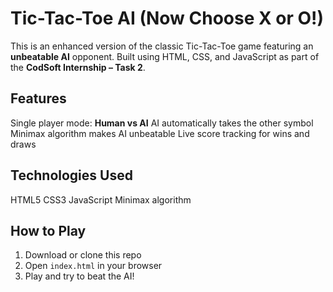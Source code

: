 #  Tic-Tac-Toe AI (Now Choose X or O!)

This is an enhanced version of the classic Tic-Tac-Toe game featuring an **unbeatable AI** opponent. Built using HTML, CSS, and JavaScript as part of the **CodSoft Internship – Task 2**.

##  Features
 Single player mode: **Human vs AI**
 AI automatically takes the other symbol
 Minimax algorithm makes AI unbeatable
 Live score tracking for wins and draws

##  Technologies Used
 HTML5
 CSS3 
 JavaScript 
 Minimax algorithm

##  How to Play
1. Download or clone this repo
2. Open `index.html` in your browser
3. Play and try to beat the AI!
